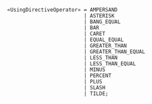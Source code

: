 <!-- This file is generated automatically by infrastructure scripts. Please don't edit by hand. -->

```{ .ebnf .slang-ebnf #UsingDirectiveOperator }
«UsingDirectiveOperator» = AMPERSAND
                         | ASTERISK
                         | BANG_EQUAL
                         | BAR
                         | CARET
                         | EQUAL_EQUAL
                         | GREATER_THAN
                         | GREATER_THAN_EQUAL
                         | LESS_THAN
                         | LESS_THAN_EQUAL
                         | MINUS
                         | PERCENT
                         | PLUS
                         | SLASH
                         | TILDE;
```
